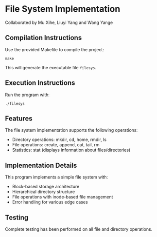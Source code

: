 # File System Implementation

Collaborated by Mu Xihe, Liuyi Yang and Wang Yange


## Compilation Instructions
Use the provided Makefile to compile the project:

```
make
```

This will generate the executable file `filesys`.

## Execution Instructions
Run the program with:

```
./filesys
```

## Features
The file system implementation supports the following operations:
- Directory operations: mkdir, cd, home, rmdir, ls
- File operations: create, append, cat, tail, rm
- Statistics: stat (displays information about files/directories)

## Implementation Details
This program implements a simple file system with:
- Block-based storage architecture
- Hierarchical directory structure
- File operations with inode-based file management
- Error handling for various edge cases

## Testing
Complete testing has been performed on all file and directory operations.

